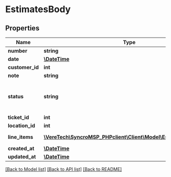 # EstimatesBody

## Properties
Name | Type | Description | Notes
------------ | ------------- | ------------- | -------------
**number** | **string** |  | [optional] 
**date** | [**\DateTime**](\DateTime.md) |  | [optional] 
**customer_id** | **int** |  | [optional] 
**note** | **string** |  | [optional] 
**status** | **string** | Valid values are Fresh, Draft, Approved, Declined. | [optional] 
**ticket_id** | **int** |  | [optional] 
**location_id** | **int** |  | [optional] 
**line_items** | [**\VereTech\SyncroMSP_PHPclient\Client\Model\EstimatesLineItems[]**](EstimatesLineItems.md) | Array of Line Items. | [optional] 
**created_at** | [**\DateTime**](\DateTime.md) |  | [optional] 
**updated_at** | [**\DateTime**](\DateTime.md) |  | [optional] 

[[Back to Model list]](../../README.md#documentation-for-models) [[Back to API list]](../../README.md#documentation-for-api-endpoints) [[Back to README]](../../README.md)

